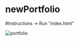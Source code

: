 # newPortfolio
#Instructions -> Run "index.html"

![portfolio](https://user-images.githubusercontent.com/92391587/190903280-ff9c47b5-8330-4a9d-8b70-a183241af036.png)
